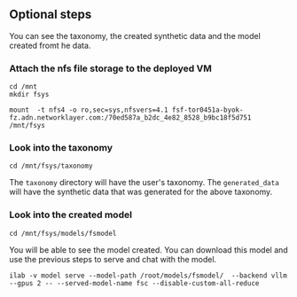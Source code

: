## Optional steps

You can see the taxonomy, the created synthetic data and the model created fromt he data.


### Attach the nfs file storage to the deployed VM

```
cd /mnt
mkdir fsys
```

``` shell
mount  -t nfs4 -o ro,sec=sys,nfsvers=4.1 fsf-tor0451a-byok-fz.adn.networklayer.com:/70ed587a_b2dc_4e82_8528_b9bc18f5d751 /mnt/fsys
```

### Look into the taxonomy

``` shell
cd /mnt/fsys/taxonomy
```

The `taxonomy` directory will have the user's taxonomy.
The `generated_data` will have the synthetic data that was generated for the above taxonomy.


### Look into the created model 

``` shell
cd /mnt/fsys/models/fsmodel
```

You will be able to see the model created. You can download this model and use the previous steps to serve and chat with the model.

``` shell
ilab -v model serve --model-path /root/models/fsmodel/  --backend vllm --gpus 2 -- --served-model-name fsc --disable-custom-all-reduce
```
